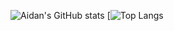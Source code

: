 

<!--
### Hi there 👋
**aidan-gibson/aidan-gibson** is a ✨ _special_ ✨ repository because its `README.md` (this file) appears on your GitHub profile.

Here are some ideas to get you started:

- 🔭 I’m currently working on ...
- 🌱 I’m currently learning ...
- 👯 I’m looking to collaborate on ...
- 🤔 I’m looking for help with ...
- 💬 Ask me about ...
- 📫 How to reach me: ...
- 😄 Pronouns: ...
- ⚡ Fun fact: ...
-->
![Aidan's GitHub stats](https://github-readme-stats.vercel.app/api?username=aidan-gibson&count_private=true&show_icons=true)
[![Top Langs](https://github-readme-stats.vercel.app/api/top-langs/?username=aidan-gibson&langs_count=8)
